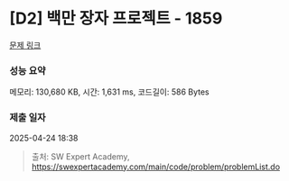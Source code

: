 # [D2] 백만 장자 프로젝트 - 1859 

[문제 링크](https://swexpertacademy.com/main/code/problem/problemDetail.do?contestProbId=AV5LrsUaDxcDFAXc) 

### 성능 요약

메모리: 130,680 KB, 시간: 1,631 ms, 코드길이: 586 Bytes

### 제출 일자

2025-04-24 18:38



> 출처: SW Expert Academy, https://swexpertacademy.com/main/code/problem/problemList.do